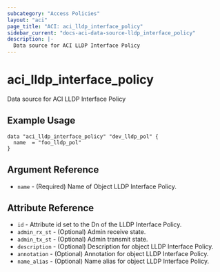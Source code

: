 ```yaml
---
subcategory: "Access Policies"
layout: "aci"
page_title: "ACI: aci_lldp_interface_policy"
sidebar_current: "docs-aci-data-source-lldp_interface_policy"
description: |-
  Data source for ACI LLDP Interface Policy
---
```


# aci_lldp_interface_policy #
Data source for ACI LLDP Interface Policy

## Example Usage ##

```hcl
data "aci_lldp_interface_policy" "dev_lldp_pol" {
  name  = "foo_lldp_pol"
}
```
## Argument Reference ##
* `name` - (Required) Name of Object LLDP Interface Policy.



## Attribute Reference

* `id` - Attribute id set to the Dn of the LLDP Interface Policy.
* `admin_rx_st` - (Optional) Admin receive state.
* `admin_tx_st` - (Optional) Admin transmit state.
* `description` - (Optional) Description for object LLDP Interface Policy.
* `annotation` - (Optional) Annotation for object LLDP Interface Policy.
* `name_alias` - (Optional) Name alias for object LLDP Interface Policy.
